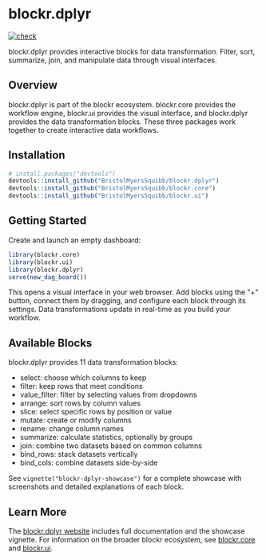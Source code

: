 # blockr.dplyr

<!-- badges: start -->
[![check](https://github.com/BristolMyersSquibb/blockr.dplyr/actions/workflows/check.yaml/badge.svg)](https://github.com/BristolMyersSquibb/blockr.dplyr/actions/workflows/check.yaml)
<!-- badges: end -->

blockr.dplyr provides interactive blocks for data transformation. Filter, sort, summarize, join, and manipulate data through visual interfaces.

## Overview

blockr.dplyr is part of the blockr ecosystem. blockr.core provides the workflow engine, blockr.ui provides the visual interface, and blockr.dplyr provides the data transformation blocks. These three packages work together to create interactive data workflows.

## Installation

```r
# install.packages("devtools")
devtools::install_github("BristolMyersSquibb/blockr.dplyr")
devtools::install_github("BristolMyersSquibb/blockr.core")
devtools::install_github("BristolMyersSquibb/blockr.ui")
```

## Getting Started

Create and launch an empty dashboard:

```r
library(blockr.core)
library(blockr.ui)
library(blockr.dplyr)
serve(new_dag_board())
```

This opens a visual interface in your web browser. Add blocks using the "+" button, connect them by dragging, and configure each block through its settings. Data transformations update in real-time as you build your workflow.

## Available Blocks

blockr.dplyr provides 11 data transformation blocks:

- select: choose which columns to keep
- filter: keep rows that meet conditions
- value_filter: filter by selecting values from dropdowns
- arrange: sort rows by column values
- slice: select specific rows by position or value
- mutate: create or modify columns
- rename: change column names
- summarize: calculate statistics, optionally by groups
- join: combine two datasets based on common columns
- bind_rows: stack datasets vertically
- bind_cols: combine datasets side-by-side

See `vignette("blockr-dplyr-showcase")` for a complete showcase with screenshots and detailed explanations of each block.

## Learn More

The [blockr.dplyr website](https://bristolmyerssquibb.github.io/blockr.dplyr/) includes full documentation and the showcase vignette. For information on the broader blockr ecosystem, see [blockr.core](https://bristolmyerssquibb.github.io/blockr.core/) and [blockr.ui](https://bristolmyerssquibb.github.io/blockr.ui/).
